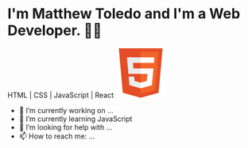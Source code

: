 # I'm Matthew Toledo and I'm a Web Developer. 👋🏻

HTML | CSS | JavaScript | React
![HTML](/icons8-html5-100.png)

- 🔭 I’m currently working on ...
- 🌱 I’m currently learning JavaScript
- 🤔 I’m looking for help with ...
- 📫 How to reach me: ...

<!--
**matthewftoledo/matthewftoledo** is a ✨ _special_ ✨ repository because its `README.md` (this file) appears on your GitHub profile.

Here are some ideas to get you started:

- 🔭 I’m currently working on ...
- 🌱 I’m currently learning ...
- 👯 I’m looking to collaborate on ...
- 🤔 I’m looking for help with ...
- 💬 Ask me about ...
- 📫 How to reach me: ...
- 😄 Pronouns: ...
- ⚡ Fun fact: ...
-->
